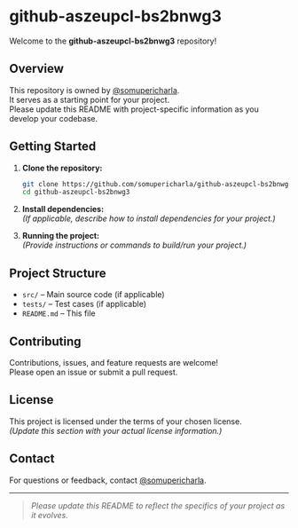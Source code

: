 # github-aszeupcl-bs2bnwg3

Welcome to the **github-aszeupcl-bs2bnwg3** repository!

## Overview

This repository is owned by [@somupericharla](https://github.com/somupericharla).  
It serves as a starting point for your project.  
Please update this README with project-specific information as you develop your codebase.

## Getting Started

1. **Clone the repository:**
    ```sh
    git clone https://github.com/somupericharla/github-aszeupcl-bs2bnwg3.git
    cd github-aszeupcl-bs2bnwg3
    ```

2. **Install dependencies:**  
   *(If applicable, describe how to install dependencies for your project.)*

3. **Running the project:**  
   *(Provide instructions or commands to build/run your project.)*

## Project Structure

- `src/` – Main source code (if applicable)
- `tests/` – Test cases (if applicable)
- `README.md` – This file

## Contributing

Contributions, issues, and feature requests are welcome!  
Please open an issue or submit a pull request.

## License

This project is licensed under the terms of your chosen license.  
*(Update this section with your actual license information.)*

## Contact

For questions or feedback, contact [@somupericharla](https://github.com/somupericharla).

---

> *Please update this README to reflect the specifics of your project as it evolves.*
